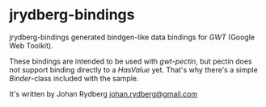 jrydberg-bindings
=================

jrydberg-bindings generated bindgen-like data bindings for *GWT* (Google Web Toolkit).

These bindings are intended to be used with *gwt-pectin*, but pectin does not support
binding directly to a *HasValue* yet.  That's why there's a simple *Binder*-class included
with the sample.

It's written by Johan Rydberg <johan.rydberg@gmail.com>
